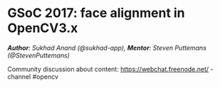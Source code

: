 # GSoC 2017: face alignment in OpenCV3.x

***Author**: Sukhad Anand (@sukhad-app), **Mentor**: Steven Puttemans (@StevenPuttemans)*

Community discussion about content: https://webchat.freenode.net/ - channel #opencv
